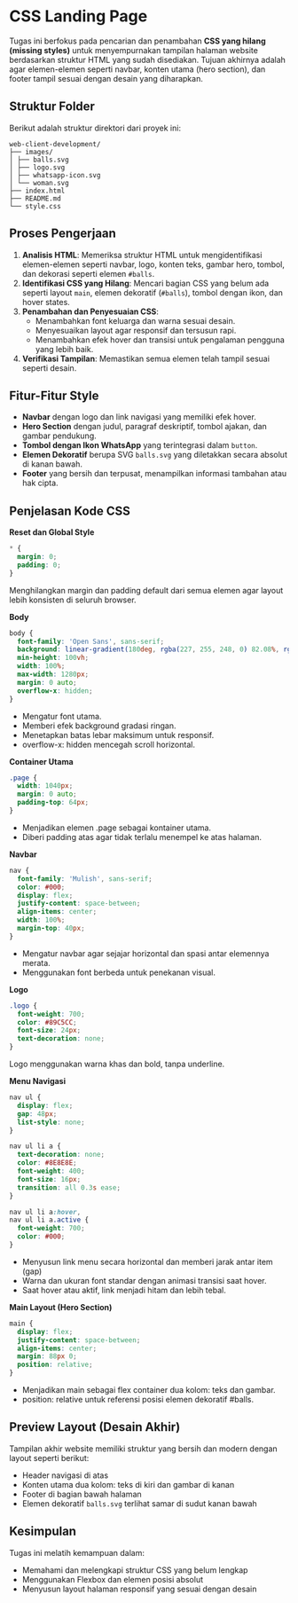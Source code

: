 # CSS Landing Page
Tugas ini berfokus pada pencarian dan penambahan **CSS yang hilang (missing styles)** untuk menyempurnakan tampilan halaman website berdasarkan struktur HTML yang sudah disediakan. Tujuan akhirnya adalah agar elemen-elemen seperti navbar, konten utama (hero section), dan footer tampil sesuai dengan desain yang diharapkan.

## Struktur Folder
Berikut adalah struktur direktori dari proyek ini:
```
web-client-development/
├── images/
│ ├── balls.svg
│ ├── logo.svg
│ ├── whatsapp-icon.svg
│ └── woman.svg
├── index.html
├── README.md
└── style.css
```
## Proses Pengerjaan
1. **Analisis HTML**: Memeriksa struktur HTML untuk mengidentifikasi elemen-elemen seperti navbar, logo, konten teks, gambar hero, tombol, dan dekorasi seperti elemen `#balls`.
2. **Identifikasi CSS yang Hilang**: Mencari bagian CSS yang belum ada seperti layout `main`, elemen dekoratif (`#balls`), tombol dengan ikon, dan hover states.
3. **Penambahan dan Penyesuaian CSS**:
   - Menambahkan font keluarga dan warna sesuai desain.
   - Menyesuaikan layout agar responsif dan tersusun rapi.
   - Menambahkan efek hover dan transisi untuk pengalaman pengguna yang lebih baik.
4. **Verifikasi Tampilan**: Memastikan semua elemen telah tampil sesuai seperti desain.

## Fitur-Fitur Style
- **Navbar** dengan logo dan link navigasi yang memiliki efek hover.
- **Hero Section** dengan judul, paragraf deskriptif, tombol ajakan, dan gambar pendukung.
- **Tombol dengan Ikon WhatsApp** yang terintegrasi dalam `button`.
- **Elemen Dekoratif** berupa SVG `balls.svg` yang diletakkan secara absolut di kanan bawah.
- **Footer** yang bersih dan terpusat, menampilkan informasi tambahan atau hak cipta.

## Penjelasan Kode CSS
**Reset dan Global Style**
```css
* {
  margin: 0;
  padding: 0;
}
```
Menghilangkan margin dan padding default dari semua elemen agar layout lebih konsisten di seluruh browser.

**Body**
```css
body {
  font-family: 'Open Sans', sans-serif;
  background: linear-gradient(180deg, rgba(227, 255, 248, 0) 82.08%, rgba(227, 255, 248, 0.38) 100%);
  min-height: 100vh;
  width: 100%;
  max-width: 1280px;
  margin: 0 auto;
  overflow-x: hidden;
}
```
- Mengatur font utama.
- Memberi efek background gradasi ringan. 
- Menetapkan batas lebar maksimum untuk responsif. 
- overflow-x: hidden mencegah scroll horizontal.

**Container Utama**
```css
.page {
  width: 1040px;
  margin: 0 auto;
  padding-top: 64px;
}
```
- Menjadikan elemen .page sebagai kontainer utama.
- Diberi padding atas agar tidak terlalu menempel ke atas halaman.

**Navbar**
```css
nav {
  font-family: 'Mulish', sans-serif;
  color: #000;
  display: flex;
  justify-content: space-between;
  align-items: center;
  width: 100%;
  margin-top: 40px;
}
```
- Mengatur navbar agar sejajar horizontal dan spasi antar elemennya merata.
- Menggunakan font berbeda untuk penekanan visual.

**Logo**
```css
.logo {
  font-weight: 700;
  color: #89C5CC;
  font-size: 24px;
  text-decoration: none;
}
```
Logo menggunakan warna khas dan bold, tanpa underline.

**Menu Navigasi**
```css
nav ul {
  display: flex;
  gap: 48px;
  list-style: none;
}

nav ul li a {
  text-decoration: none;
  color: #8E8E8E;
  font-weight: 400;
  font-size: 16px;
  transition: all 0.3s ease;
}

nav ul li a:hover,
nav ul li a.active {
  font-weight: 700;
  color: #000;
}

```
- Menyusun link menu secara horizontal dan memberi jarak antar item (gap)
- Warna dan ukuran font standar dengan animasi transisi saat hover.
- Saat hover atau aktif, link menjadi hitam dan lebih tebal.

**Main Layout (Hero Section)**
```css
main {
  display: flex;
  justify-content: space-between;
  align-items: center;
  margin: 88px 0;
  position: relative;
}
```
- Menjadikan main sebagai flex container dua kolom: teks dan gambar.
- position: relative untuk referensi posisi elemen dekoratif #balls.

## Preview Layout (Desain Akhir)
Tampilan akhir website memiliki struktur yang bersih dan modern dengan layout seperti berikut:
- Header navigasi di atas
- Konten utama dua kolom: teks di kiri dan gambar di kanan
- Footer di bagian bawah halaman
- Elemen dekoratif `balls.svg` terlihat samar di sudut kanan bawah

## Kesimpulan
Tugas ini melatih kemampuan dalam:
- Memahami dan melengkapi struktur CSS yang belum lengkap
- Menggunakan Flexbox dan elemen posisi absolut
- Menyusun layout halaman responsif yang sesuai dengan desain





